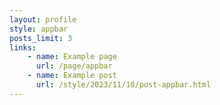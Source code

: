 ```yaml
---
layout: profile
style: appbar
posts_limit: 3
links: 
    - name: Example page
      url: /page/appbar
    - name: Example post
      url: /style/2023/11/10/post-appbar.html
---
```

